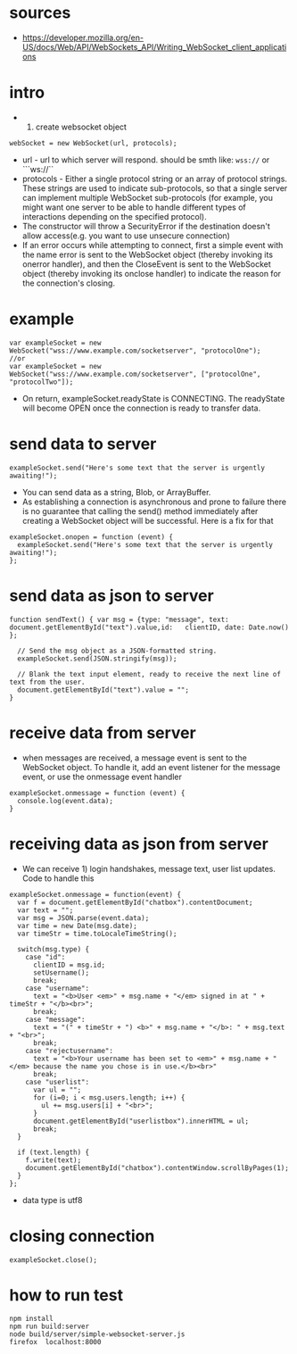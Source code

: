 # sources
* https://developer.mozilla.org/en-US/docs/Web/API/WebSockets_API/Writing_WebSocket_client_applications

# intro
* 1. create websocket object
```
webSocket = new WebSocket(url, protocols);
```
* url - url to which server will respond. should be smth like: ```wss://``` or ```ws://``
* protocols - Either a single protocol string or an array of protocol strings. These strings are used to indicate sub-protocols, so that a single server can implement multiple WebSocket sub-protocols (for example, you might want one server to be able to handle different types of interactions depending on the specified protocol).
* The constructor will throw a SecurityError if the destination doesn't allow access(e.g. you want to use unsecure connection)
* If an error occurs while attempting to connect, first a simple event with the name error is sent to the WebSocket object (thereby invoking its onerror handler), and then the CloseEvent is sent to the WebSocket object (thereby invoking its onclose handler) to indicate the reason for the connection's closing.

# example
```
var exampleSocket = new WebSocket("wss://www.example.com/socketserver", "protocolOne");
//or
var exampleSocket = new WebSocket("wss://www.example.com/socketserver", ["protocolOne", "protocolTwo"]);
```
* On return, exampleSocket.readyState is CONNECTING. The readyState will become OPEN once the connection is ready to transfer data.

# send data to server
```
exampleSocket.send("Here's some text that the server is urgently awaiting!"); 
```
* You can send data as a string, Blob, or ArrayBuffer.
* As establishing a connection is asynchronous and prone to failure there is no guarantee that calling the send() method immediately after creating a WebSocket object will be successful. Here is a fix for that
```
exampleSocket.onopen = function (event) {
  exampleSocket.send("Here's some text that the server is urgently awaiting!"); 
};

```

# send data as json to server
```
function sendText() { var msg = {type: "message", text: document.getElementById("text").value,id:   clientID, date: Date.now() };

  // Send the msg object as a JSON-formatted string.
  exampleSocket.send(JSON.stringify(msg));
  
  // Blank the text input element, ready to receive the next line of text from the user.
  document.getElementById("text").value = "";
} 
```

# receive data from server
* when messages are received, a message event is sent to the WebSocket object. To handle it, add an event listener for the message event, or use the onmessage event handler
```
exampleSocket.onmessage = function (event) {
  console.log(event.data);
}
```

# receiving data as json from server
* We can receive 1) login handshakes, message text, user list updates. Code to handle this
```
exampleSocket.onmessage = function(event) {
  var f = document.getElementById("chatbox").contentDocument;
  var text = "";
  var msg = JSON.parse(event.data);
  var time = new Date(msg.date);
  var timeStr = time.toLocaleTimeString();
  
  switch(msg.type) {
    case "id":
      clientID = msg.id;
      setUsername();
      break;
    case "username":
      text = "<b>User <em>" + msg.name + "</em> signed in at " + timeStr + "</b><br>";
      break;
    case "message":
      text = "(" + timeStr + ") <b>" + msg.name + "</b>: " + msg.text + "<br>";
      break;
    case "rejectusername":
      text = "<b>Your username has been set to <em>" + msg.name + "</em> because the name you chose is in use.</b><br>"
      break;
    case "userlist":
      var ul = "";
      for (i=0; i < msg.users.length; i++) {
        ul += msg.users[i] + "<br>";
      }
      document.getElementById("userlistbox").innerHTML = ul;
      break;
  }
  
  if (text.length) {
    f.write(text);
    document.getElementById("chatbox").contentWindow.scrollByPages(1);
  }
};

```
* data type is utf8

# closing connection
```
exampleSocket.close();
```

# how to run test
```
npm install
npm run build:server
node build/server/simple-websocket-server.js
firefox  localhost:8000
```